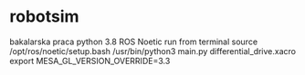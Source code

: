 # robotsim
bakalarska praca
python 3.8
ROS Noetic
run from terminal
source /opt/ros/noetic/setup.bash
/usr/bin/python3 main.py differential_drive.xacro
export MESA_GL_VERSION_OVERRIDE=3.3